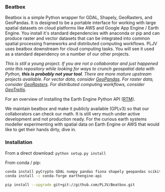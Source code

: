 ### Beatbox
Beatbox is a simple Python wrapper for GDAL, Shapely, GeoRasters, and GeoPandas. 
It is designed to be a portable interface for working with large spatial 
datasets on cloud platforms like AWS and Google App Engine / Earth Engine. You 
install it's standard dependencies with anaconda or pip and can produce raster 
and vector datasets that can be integrated into common spatial 
processing frameworks and distributed computing workflows. PLJV uses beatbox 
downstream for cloud computing tasks. You will see it used as a standard 
dependency on a number of our other projects.

*This is still a young project. If you are not a collaborator and just happened 
onto this repository while looking for ways to crunch geospatial data with 
Python, **this is probably not your tool**. There are more mature upstream 
projects available. For vector data, consider 
[GeoPandas](https://developers.google.com/earth-engine/python_install_manual). 
For raster data, consider [GeoRasters](https://github.com/ozak/georasters). For
distributed computing workflows, consider [GeoTrellis](https://github.com/locationtech/geotrellis).*  

For an overview of installing the Earth Engine Python API 
([RTM](https://developers.google.com/earth-engine/python_install_manual)).

We maintain beatbox and make it publicly available (GPLv3) so that our 
collaborators can check our math. It is still very much under active 
development and not production ready. For the curious earth systems modeller 
experimenting with spatial data on Earth Engine or AWS that would like to get 
their hands dirty, dive in.

### Installation
From a direct download:
```python setup.py install```

From conda / pip:
```bash
conda install pyCrypto GDAL numpy pandas fiona shapely geopandas scikit-learn 
conda install -c conda-forge earthengine-api 

pip install --upgrade git+git://github.com/PLJV/Beatbox.git
```
